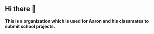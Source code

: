 ## Hi there 👋

**This is a organization which is used for Aaron and his classmates to submit school projects.**
